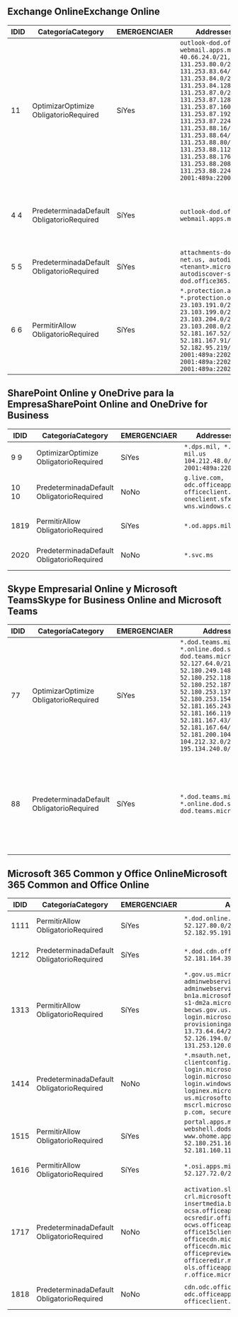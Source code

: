<!--THIS FILE IS AUTOMATICALLY GENERATED. MANUAL CHANGES WILL BE OVERWRITTEN.-->
<!--Please contact the Office 365 Endpoints team with any questions.-->
<!--USGovDoD endpoints version 2019052800-->
<!--File generated 2019-05-28 11:00:08.3286-->

## <a name="exchange-online"></a><span data-ttu-id="60e0d-101">Exchange Online</span><span class="sxs-lookup"><span data-stu-id="60e0d-101">Exchange Online</span></span>

<span data-ttu-id="60e0d-102">ID</span><span class="sxs-lookup"><span data-stu-id="60e0d-102">ID</span></span> | <span data-ttu-id="60e0d-103">Categoría</span><span class="sxs-lookup"><span data-stu-id="60e0d-103">Category</span></span> | <span data-ttu-id="60e0d-104">EMERGENCIA</span><span class="sxs-lookup"><span data-stu-id="60e0d-104">ER</span></span> | <span data-ttu-id="60e0d-105">Addresses</span><span class="sxs-lookup"><span data-stu-id="60e0d-105">Addresses</span></span> | <span data-ttu-id="60e0d-106">Puertos</span><span class="sxs-lookup"><span data-stu-id="60e0d-106">Ports</span></span>
-- | -------------------- | --- | ---------------------------------------------------------------------------------------------------------------------------------------------------------------------------------------------------------------------------------------------------------------------------------------------------------------------------------------------------------------------------------------------- | -------------------------------
<span data-ttu-id="60e0d-107">1</span><span class="sxs-lookup"><span data-stu-id="60e0d-107">1</span></span> | <span data-ttu-id="60e0d-108">Optimizar</span><span class="sxs-lookup"><span data-stu-id="60e0d-108">Optimize</span></span><BR><span data-ttu-id="60e0d-109">Obligatorio</span><span class="sxs-lookup"><span data-stu-id="60e0d-109">Required</span></span> | <span data-ttu-id="60e0d-110">Sí</span><span class="sxs-lookup"><span data-stu-id="60e0d-110">Yes</span></span> | `outlook-dod.office365.us, webmail.apps.mil`<BR>`40.66.24.0/21, 131.253.80.0/24, 131.253.83.64/26, 131.253.84.0/26, 131.253.84.128/26, 131.253.87.0/25, 131.253.87.128/28, 131.253.87.160/27, 131.253.87.192/28, 131.253.87.224/28, 131.253.88.16/28, 131.253.88.64/28, 131.253.88.80/28, 131.253.88.112/28, 131.253.88.176/28, 131.253.88.208/28, 131.253.88.224/28, 2001:489a:2200:500::/56` | <span data-ttu-id="60e0d-111">**TCP:** 443, 80</span><span class="sxs-lookup"><span data-stu-id="60e0d-111">**TCP:** 443, 80</span></span>
<span data-ttu-id="60e0d-112">4 </span><span class="sxs-lookup"><span data-stu-id="60e0d-112">4</span></span> | <span data-ttu-id="60e0d-113">Predeterminada</span><span class="sxs-lookup"><span data-stu-id="60e0d-113">Default</span></span><BR><span data-ttu-id="60e0d-114">Obligatorio</span><span class="sxs-lookup"><span data-stu-id="60e0d-114">Required</span></span> | <span data-ttu-id="60e0d-115">Sí</span><span class="sxs-lookup"><span data-stu-id="60e0d-115">Yes</span></span> | `outlook-dod.office365.us, webmail.apps.mil` | <span data-ttu-id="60e0d-116">**TCP:** 143, 25, 587, 993, 995</span><span class="sxs-lookup"><span data-stu-id="60e0d-116">**TCP:** 143, 25, 587, 993, 995</span></span>
<span data-ttu-id="60e0d-117">5 </span><span class="sxs-lookup"><span data-stu-id="60e0d-117">5</span></span> | <span data-ttu-id="60e0d-118">Predeterminada</span><span class="sxs-lookup"><span data-stu-id="60e0d-118">Default</span></span><BR><span data-ttu-id="60e0d-119">Obligatorio</span><span class="sxs-lookup"><span data-stu-id="60e0d-119">Required</span></span> | <span data-ttu-id="60e0d-120">Sí</span><span class="sxs-lookup"><span data-stu-id="60e0d-120">Yes</span></span> | `attachments-dod.office365-net.us, autodiscover.<tenant>.microsoftonline.mil, autodiscover-s-dod.office365.us` | <span data-ttu-id="60e0d-121">**TCP:** 443, 80</span><span class="sxs-lookup"><span data-stu-id="60e0d-121">**TCP:** 443, 80</span></span>
<span data-ttu-id="60e0d-122">6 </span><span class="sxs-lookup"><span data-stu-id="60e0d-122">6</span></span> | <span data-ttu-id="60e0d-123">Permitir</span><span class="sxs-lookup"><span data-stu-id="60e0d-123">Allow</span></span><BR><span data-ttu-id="60e0d-124">Obligatorio</span><span class="sxs-lookup"><span data-stu-id="60e0d-124">Required</span></span> | <span data-ttu-id="60e0d-125">Sí</span><span class="sxs-lookup"><span data-stu-id="60e0d-125">Yes</span></span> | `*.protection.apps.mil, *.protection.office365.us`<BR>`23.103.191.0/24, 23.103.199.0/25, 23.103.204.0/22, 23.103.208.0/22, 52.181.167.52/32, 52.181.167.91/32, 52.182.95.219/32, 2001:489a:2202::/62, 2001:489a:2202:8::/62, 2001:489a:2202:2000::/63` | <span data-ttu-id="60e0d-126">**TCP:** 25, 443</span><span class="sxs-lookup"><span data-stu-id="60e0d-126">**TCP:** 25, 443</span></span>

## <a name="sharepoint-online-and-onedrive-for-business"></a><span data-ttu-id="60e0d-127">SharePoint Online y OneDrive para la Empresa</span><span class="sxs-lookup"><span data-stu-id="60e0d-127">SharePoint Online and OneDrive for Business</span></span>

<span data-ttu-id="60e0d-128">ID</span><span class="sxs-lookup"><span data-stu-id="60e0d-128">ID</span></span> | <span data-ttu-id="60e0d-129">Categoría</span><span class="sxs-lookup"><span data-stu-id="60e0d-129">Category</span></span> | <span data-ttu-id="60e0d-130">EMERGENCIA</span><span class="sxs-lookup"><span data-stu-id="60e0d-130">ER</span></span> | <span data-ttu-id="60e0d-131">Addresses</span><span class="sxs-lookup"><span data-stu-id="60e0d-131">Addresses</span></span> | <span data-ttu-id="60e0d-132">Puertos</span><span class="sxs-lookup"><span data-stu-id="60e0d-132">Ports</span></span>
-- | -------------------- | --- | ---------------------------------------------------------------------------------------------------- | ----------------
<span data-ttu-id="60e0d-133">9 </span><span class="sxs-lookup"><span data-stu-id="60e0d-133">9</span></span> | <span data-ttu-id="60e0d-134">Optimizar</span><span class="sxs-lookup"><span data-stu-id="60e0d-134">Optimize</span></span><BR><span data-ttu-id="60e0d-135">Obligatorio</span><span class="sxs-lookup"><span data-stu-id="60e0d-135">Required</span></span> | <span data-ttu-id="60e0d-136">Sí</span><span class="sxs-lookup"><span data-stu-id="60e0d-136">Yes</span></span> | `*.dps.mil, *.sharepoint-mil.us`<BR>`104.212.48.0/23, 2001:489a:2204::/63` | <span data-ttu-id="60e0d-137">**TCP:** 443, 80</span><span class="sxs-lookup"><span data-stu-id="60e0d-137">**TCP:** 443, 80</span></span>
<span data-ttu-id="60e0d-138">10 </span><span class="sxs-lookup"><span data-stu-id="60e0d-138">10</span></span> | <span data-ttu-id="60e0d-139">Predeterminada</span><span class="sxs-lookup"><span data-stu-id="60e0d-139">Default</span></span><BR><span data-ttu-id="60e0d-140">Obligatorio</span><span class="sxs-lookup"><span data-stu-id="60e0d-140">Required</span></span> | <span data-ttu-id="60e0d-141">No</span><span class="sxs-lookup"><span data-stu-id="60e0d-141">No</span></span> | `g.live.com, odc.officeapps.live.com, officeclient.microsoft.com, oneclient.sfx.ms, wns.windows.com` | <span data-ttu-id="60e0d-142">**TCP:** 443, 80</span><span class="sxs-lookup"><span data-stu-id="60e0d-142">**TCP:** 443, 80</span></span>
<span data-ttu-id="60e0d-143">18</span><span class="sxs-lookup"><span data-stu-id="60e0d-143">19</span></span> | <span data-ttu-id="60e0d-144">Permitir</span><span class="sxs-lookup"><span data-stu-id="60e0d-144">Allow</span></span><BR><span data-ttu-id="60e0d-145">Obligatorio</span><span class="sxs-lookup"><span data-stu-id="60e0d-145">Required</span></span> | <span data-ttu-id="60e0d-146">Sí</span><span class="sxs-lookup"><span data-stu-id="60e0d-146">Yes</span></span> | `*.od.apps.mil, od.apps.mil` | <span data-ttu-id="60e0d-147">**TCP:** 443, 80</span><span class="sxs-lookup"><span data-stu-id="60e0d-147">**TCP:** 443, 80</span></span>
<span data-ttu-id="60e0d-148">20</span><span class="sxs-lookup"><span data-stu-id="60e0d-148">20</span></span> | <span data-ttu-id="60e0d-149">Predeterminada</span><span class="sxs-lookup"><span data-stu-id="60e0d-149">Default</span></span><BR><span data-ttu-id="60e0d-150">Obligatorio</span><span class="sxs-lookup"><span data-stu-id="60e0d-150">Required</span></span> | <span data-ttu-id="60e0d-151">No</span><span class="sxs-lookup"><span data-stu-id="60e0d-151">No</span></span> | `*.svc.ms` | <span data-ttu-id="60e0d-152">**TCP:** 443, 80</span><span class="sxs-lookup"><span data-stu-id="60e0d-152">**TCP:** 443, 80</span></span>

## <a name="skype-for-business-online-and-microsoft-teams"></a><span data-ttu-id="60e0d-153">Skype Empresarial Online y Microsoft Teams</span><span class="sxs-lookup"><span data-stu-id="60e0d-153">Skype for Business Online and Microsoft Teams</span></span>

<span data-ttu-id="60e0d-154">ID</span><span class="sxs-lookup"><span data-stu-id="60e0d-154">ID</span></span> | <span data-ttu-id="60e0d-155">Categoría</span><span class="sxs-lookup"><span data-stu-id="60e0d-155">Category</span></span> | <span data-ttu-id="60e0d-156">EMERGENCIA</span><span class="sxs-lookup"><span data-stu-id="60e0d-156">ER</span></span> | <span data-ttu-id="60e0d-157">Addresses</span><span class="sxs-lookup"><span data-stu-id="60e0d-157">Addresses</span></span> | <span data-ttu-id="60e0d-158">Puertos</span><span class="sxs-lookup"><span data-stu-id="60e0d-158">Ports</span></span>
-- | -------------------- | --- | -------------------------------------------------------------------------------------------------------------------------------------------------------------------------------------------------------------------------------------------------------------------------------------------------------------------------------------------------------- | --------------------------------------------------
<span data-ttu-id="60e0d-159">7</span><span class="sxs-lookup"><span data-stu-id="60e0d-159">7</span></span> | <span data-ttu-id="60e0d-160">Optimizar</span><span class="sxs-lookup"><span data-stu-id="60e0d-160">Optimize</span></span><BR><span data-ttu-id="60e0d-161">Obligatorio</span><span class="sxs-lookup"><span data-stu-id="60e0d-161">Required</span></span> | <span data-ttu-id="60e0d-162">Sí</span><span class="sxs-lookup"><span data-stu-id="60e0d-162">Yes</span></span> | `*.dod.teams.microsoft.us, *.online.dod.skypeforbusiness.us, dod.teams.microsoft.us`<BR>`52.127.64.0/21, 52.180.249.148/32, 52.180.252.118/32, 52.180.252.187/32, 52.180.253.137/32, 52.180.253.154/32, 52.181.165.243/32, 52.181.166.119/32, 52.181.167.43/32, 52.181.167.64/32, 52.181.200.104/32, 104.212.32.0/22, 104.212.60.0/23, 195.134.240.0/22` | <span data-ttu-id="60e0d-163">**TCP:** 443</span><span class="sxs-lookup"><span data-stu-id="60e0d-163">**TCP:** 443</span></span><BR><span data-ttu-id="60e0d-164">**UDP:** 3478, 3479, 3480, 3481</span><span class="sxs-lookup"><span data-stu-id="60e0d-164">**UDP:** 3478, 3479, 3480, 3481</span></span>
<span data-ttu-id="60e0d-165">8</span><span class="sxs-lookup"><span data-stu-id="60e0d-165">8</span></span> | <span data-ttu-id="60e0d-166">Predeterminada</span><span class="sxs-lookup"><span data-stu-id="60e0d-166">Default</span></span><BR><span data-ttu-id="60e0d-167">Obligatorio</span><span class="sxs-lookup"><span data-stu-id="60e0d-167">Required</span></span> | <span data-ttu-id="60e0d-168">Sí</span><span class="sxs-lookup"><span data-stu-id="60e0d-168">Yes</span></span> | `*.dod.teams.microsoft.us, *.online.dod.skypeforbusiness.us, dod.teams.microsoft.us` | <span data-ttu-id="60e0d-169">**TCP:** 5061, 50000-59999</span><span class="sxs-lookup"><span data-stu-id="60e0d-169">**TCP:** 5061, 50000-59999</span></span><BR><span data-ttu-id="60e0d-170">**UDP:** 50000-59999</span><span class="sxs-lookup"><span data-stu-id="60e0d-170">**UDP:** 50000-59999</span></span>

## <a name="microsoft-365-common-and-office-online"></a><span data-ttu-id="60e0d-171">Microsoft 365 Common y Office Online</span><span class="sxs-lookup"><span data-stu-id="60e0d-171">Microsoft 365 Common and Office Online</span></span>

<span data-ttu-id="60e0d-172">ID</span><span class="sxs-lookup"><span data-stu-id="60e0d-172">ID</span></span> | <span data-ttu-id="60e0d-173">Categoría</span><span class="sxs-lookup"><span data-stu-id="60e0d-173">Category</span></span> | <span data-ttu-id="60e0d-174">EMERGENCIA</span><span class="sxs-lookup"><span data-stu-id="60e0d-174">ER</span></span> | <span data-ttu-id="60e0d-175">Addresses</span><span class="sxs-lookup"><span data-stu-id="60e0d-175">Addresses</span></span> | <span data-ttu-id="60e0d-176">Puertos</span><span class="sxs-lookup"><span data-stu-id="60e0d-176">Ports</span></span>
-- | ------------------- | --- | ---------------------------------------------------------------------------------------------------------------------------------------------------------------------------------------------------------------------------------------------------------------------------------------------------------------------------------------------------------------------------------------------- | ----------------
<span data-ttu-id="60e0d-177">11</span><span class="sxs-lookup"><span data-stu-id="60e0d-177">11</span></span> | <span data-ttu-id="60e0d-178">Permitir</span><span class="sxs-lookup"><span data-stu-id="60e0d-178">Allow</span></span><BR><span data-ttu-id="60e0d-179">Obligatorio</span><span class="sxs-lookup"><span data-stu-id="60e0d-179">Required</span></span> | <span data-ttu-id="60e0d-180">Sí</span><span class="sxs-lookup"><span data-stu-id="60e0d-180">Yes</span></span> | `*.dod.online.office365.us`<BR>`52.127.80.0/23, 52.181.164.39/32, 52.182.95.191/32` | <span data-ttu-id="60e0d-181">**TCP:** 443</span><span class="sxs-lookup"><span data-stu-id="60e0d-181">**TCP:** 443</span></span>
<span data-ttu-id="60e0d-182">12</span><span class="sxs-lookup"><span data-stu-id="60e0d-182">12</span></span> | <span data-ttu-id="60e0d-183">Predeterminada</span><span class="sxs-lookup"><span data-stu-id="60e0d-183">Default</span></span><BR><span data-ttu-id="60e0d-184">Obligatorio</span><span class="sxs-lookup"><span data-stu-id="60e0d-184">Required</span></span> | <span data-ttu-id="60e0d-185">Sí</span><span class="sxs-lookup"><span data-stu-id="60e0d-185">Yes</span></span> | `*.dod.cdn.office365.us`<BR>`52.181.164.39/32, 52.182.95.191/32` | <span data-ttu-id="60e0d-186">**TCP:** 443</span><span class="sxs-lookup"><span data-stu-id="60e0d-186">**TCP:** 443</span></span>
<span data-ttu-id="60e0d-187">13</span><span class="sxs-lookup"><span data-stu-id="60e0d-187">13</span></span> | <span data-ttu-id="60e0d-188">Permitir</span><span class="sxs-lookup"><span data-stu-id="60e0d-188">Allow</span></span><BR><span data-ttu-id="60e0d-189">Obligatorio</span><span class="sxs-lookup"><span data-stu-id="60e0d-189">Required</span></span> | <span data-ttu-id="60e0d-190">Sí</span><span class="sxs-lookup"><span data-stu-id="60e0d-190">Yes</span></span> | `*.gov.us.microsoftonline.com, adminwebservice.gov.us.microsoftonline.com, adminwebservice-s1-bn1a.microsoftonline.com, adminwebservice-s1-dm2a.microsoftonline.com, becws.gov.us.microsoftonline.com, login.microsoftonline.us, provisioningapi.gov.us.microsoftonline.com`<BR>`13.73.64.64/26, 13.73.208.128/25, 52.126.194.0/23, 52.244.120.128/25, 131.253.120.0/24` | <span data-ttu-id="60e0d-191">**TCP:** 443</span><span class="sxs-lookup"><span data-stu-id="60e0d-191">**TCP:** 443</span></span>
<span data-ttu-id="60e0d-192">14</span><span class="sxs-lookup"><span data-stu-id="60e0d-192">14</span></span> | <span data-ttu-id="60e0d-193">Predeterminada</span><span class="sxs-lookup"><span data-stu-id="60e0d-193">Default</span></span><BR><span data-ttu-id="60e0d-194">Obligatorio</span><span class="sxs-lookup"><span data-stu-id="60e0d-194">Required</span></span> | <span data-ttu-id="60e0d-195">No</span><span class="sxs-lookup"><span data-stu-id="60e0d-195">No</span></span> | `*.msauth.net, *.msftauth.net, clientconfig.microsoftonline-p.net, login.microsoftonline.com, login.microsoftonline-p.com, login.windows.net, loginex.microsoftonline.com, login-us.microsoftonline.com, mscrl.microsoft.com, nexus.microsoftonline-p.com, secure.aadcdn.microsoftonline-p.com` | <span data-ttu-id="60e0d-196">**TCP:** 443</span><span class="sxs-lookup"><span data-stu-id="60e0d-196">**TCP:** 443</span></span>
<span data-ttu-id="60e0d-197">15</span><span class="sxs-lookup"><span data-stu-id="60e0d-197">15</span></span> | <span data-ttu-id="60e0d-198">Permitir</span><span class="sxs-lookup"><span data-stu-id="60e0d-198">Allow</span></span><BR><span data-ttu-id="60e0d-199">Obligatorio</span><span class="sxs-lookup"><span data-stu-id="60e0d-199">Required</span></span> | <span data-ttu-id="60e0d-200">Sí</span><span class="sxs-lookup"><span data-stu-id="60e0d-200">Yes</span></span> | `portal.apps.mil, webshell.dodsuite.office365.us, www.ohome.apps.mil`<BR>`52.180.251.166/32, 52.181.160.19/32, 52.181.160.113/32, 52.182.92.132/32` | <span data-ttu-id="60e0d-201">**TCP:** 443</span><span class="sxs-lookup"><span data-stu-id="60e0d-201">**TCP:** 443</span></span>
<span data-ttu-id="60e0d-202">16</span><span class="sxs-lookup"><span data-stu-id="60e0d-202">16</span></span> | <span data-ttu-id="60e0d-203">Permitir</span><span class="sxs-lookup"><span data-stu-id="60e0d-203">Allow</span></span><BR><span data-ttu-id="60e0d-204">Obligatorio</span><span class="sxs-lookup"><span data-stu-id="60e0d-204">Required</span></span> | <span data-ttu-id="60e0d-205">Sí</span><span class="sxs-lookup"><span data-stu-id="60e0d-205">Yes</span></span> | `*.osi.apps.mil`<BR>`52.127.72.0/21` | <span data-ttu-id="60e0d-206">**TCP:** 443</span><span class="sxs-lookup"><span data-stu-id="60e0d-206">**TCP:** 443</span></span>
<span data-ttu-id="60e0d-207">17</span><span class="sxs-lookup"><span data-stu-id="60e0d-207">17</span></span> | <span data-ttu-id="60e0d-208">Predeterminada</span><span class="sxs-lookup"><span data-stu-id="60e0d-208">Default</span></span><BR><span data-ttu-id="60e0d-209">Obligatorio</span><span class="sxs-lookup"><span data-stu-id="60e0d-209">Required</span></span> | <span data-ttu-id="60e0d-210">No</span><span class="sxs-lookup"><span data-stu-id="60e0d-210">No</span></span> | `activation.sls.microsoft.com, crl.microsoft.com, go.microsoft.com, insertmedia.bing.office.net, ocsa.officeapps.live.com, ocsredir.officeapps.live.com, ocws.officeapps.live.com, office15client.microsoft.com, officecdn.microsoft.com, officecdn.microsoft.com.edgesuite.net, officepreviewredir.microsoft.com, officeredir.microsoft.com, ols.officeapps.live.com, r.office.microsoft.com` | <span data-ttu-id="60e0d-211">**TCP:** 443, 80</span><span class="sxs-lookup"><span data-stu-id="60e0d-211">**TCP:** 443, 80</span></span>
<span data-ttu-id="60e0d-212">18</span><span class="sxs-lookup"><span data-stu-id="60e0d-212">18</span></span> | <span data-ttu-id="60e0d-213">Predeterminada</span><span class="sxs-lookup"><span data-stu-id="60e0d-213">Default</span></span><BR><span data-ttu-id="60e0d-214">Obligatorio</span><span class="sxs-lookup"><span data-stu-id="60e0d-214">Required</span></span> | <span data-ttu-id="60e0d-215">No</span><span class="sxs-lookup"><span data-stu-id="60e0d-215">No</span></span> | `cdn.odc.officeapps.live.com, odc.officeapps.live.com, officeclient.microsoft.com` | <span data-ttu-id="60e0d-216">**TCP:** 443, 80</span><span class="sxs-lookup"><span data-stu-id="60e0d-216">**TCP:** 443, 80</span></span>

